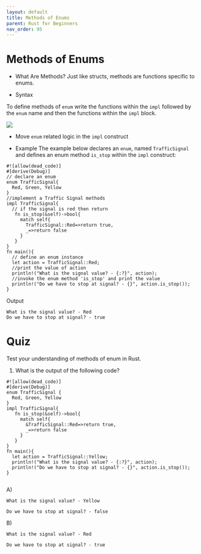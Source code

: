 ```yaml
---
layout: default
title: Methods of Enums
parent: Rust for Beginners
nav_order: 95
---
```


# Methods of Enums

- What Are Methods? 
Just like structs, methods are functions specific to enums.

- Syntax 

To define methods of `enum` write the functions within the `impl` followed by the `enum` name and then the functions within the `impl` block.

![](https://raw.githubusercontent.com/sangam14/RustLabs/master/img/enum-method.png)

 - Move `enum` related logic in the `impl` construct
 
- Example 
The example below declares an `enum`, named `TrafficSignal` and defines an enum method `is_stop` within the `impl` construct:

```
#![allow(dead_code)]
#[derive(Debug)]
// declare an enum
enum TrafficSignal{
  Red, Green, Yellow
}
//implement a Traffic Signal methods
impl TrafficSignal{
  // if the signal is red then return
   fn is_stop(&self)->bool{
     match self{
       TrafficSignal::Red=>return true,
       _=>return false
     }
   }
}
fn main(){
  // define an enum instance
  let action = TrafficSignal::Red;
  //print the value of action
  println!("What is the signal value? - {:?}", action);
  //invoke the enum method 'is_stop' and print the value
  println!("Do we have to stop at signal? - {}", action.is_stop());
}

```
Output

```
What is the signal value? - Red
Do we have to stop at signal? - true
```


# Quiz 

Test your understanding of methods of enum in Rust.

1. What is the output of the following code?
```
#![allow(dead_code)]
#[derive(Debug)]
enum TrafficSignal {
  Red, Green, Yellow
}
impl TrafficSignal{
   fn is_stop(&self)->bool{
     match self{
       &TrafficSignal::Red=>return true,
       _=>return false
     }
   }
}
fn main(){
  let action = TrafficSignal::Yellow;
  println!("What is the signal value? - {:?}", action);
  println!("Do we have to stop at signal? - {}", action.is_stop());
}


```
A)
```
What is the signal value? - Yellow

Do we have to stop at signal? - false
```
B)
```
What is the signal value? - Red

Do we have to stop at signal? - true
```





